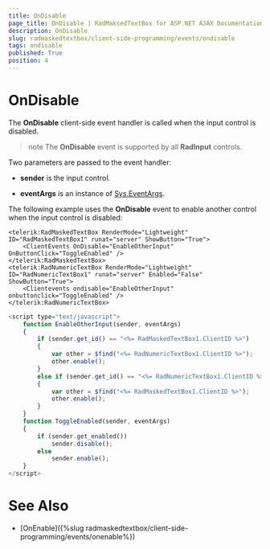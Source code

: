 ```yaml
---
title: OnDisable
page_title: OnDisable | RadMaksedTextBox for ASP.NET AJAX Documentation
description: OnDisable
slug: radmaskedtextbox/client-side-programming/events/ondisable
tags: ondisable
published: True
position: 4
---
```


# OnDisable




The **OnDisable** client-side event handler is called when the input control is disabled.

>note The **OnDisable** event is supported by all **RadInput** controls.
>


Two parameters are passed to the event handler:

* **sender** is the input control.

* **eventArgs** is an instance of [Sys.EventArgs](http://www.asp.net/AJAX/Documentation/Live/ClientReference/Sys/EventArgsClass/default.aspx).

The following example uses the **OnDisable** event to enable another control when the input control is disabled:

````ASPNET
<telerik:RadMaskedTextBox RenderMode="Lightweight" ID="RadMaskedTextBox1" runat="server" ShowButton="True">
	<ClientEvents OnDisable="EnableOtherInput" OnButtonClick="ToggleEnabled" />
</telerik:RadMaskedTextBox>
<telerik:RadNumericTextBox RenderMode="Lightweight" ID="RadNumericTextBox1" runat="server" Enabled="False" ShowButton="True">
	<Clientevents ondisable="EnableOtherInput" onbuttonclick="ToggleEnabled" />
</telerik:RadNumericTextBox>
````



````JavaScript
<script type="text/javascript">
	function EnableOtherInput(sender, eventArgs)
	{
		if (sender.get_id() == "<%= RadMaskedTextBox1.ClientID %>")
		{
			var other = $find("<%= RadNumericTextBox1.ClientID %>");
			other.enable();
		}
		else if (sender.get_id() == "<%= RadNumericTextBox1.ClientID %>")
		{
			var other = $find("<%= RadMaskedTextBox1.ClientID %>");
			other.enable();
		}
	}
	function ToggleEnabled(sender, eventArgs)
	{
		if (sender.get_enabled())
			sender.disable();
		else
			sender.enable();
	}
</script>
````



# See Also

 * [OnEnable]({%slug radmaskedtextbox/client-side-programming/events/onenable%})
